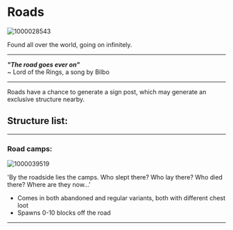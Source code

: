 # Roads

![1000028543](https://github.com/1D10T1C-STUD10S/more-to-explore/assets/112738649/1fa3e7f1-1873-4338-b0ad-0115ca037443)


Found all over the world, going on infinitely.

---

**<em>"The road goes ever on"</em>**\
~ Lord of the Rings, a song by Bilbo

---

Roads have a chance to generate a sign post, which may generate an exclusive structure nearby.

## Structure list:

---

### Road camps:

![1000039519](https://github.com/1D10T1C-STUD10S/more-to-explore/assets/112738649/a249f3fa-77ac-4d0a-a92d-7e3198e49abb)


'By the roadside lies the camps. Who slept there? Who lay there? Who died there? Where are they now...'

- Comes in both abandoned and regular variants, both with different chest loot
- Spawns 0-10 blocks off the road

---
